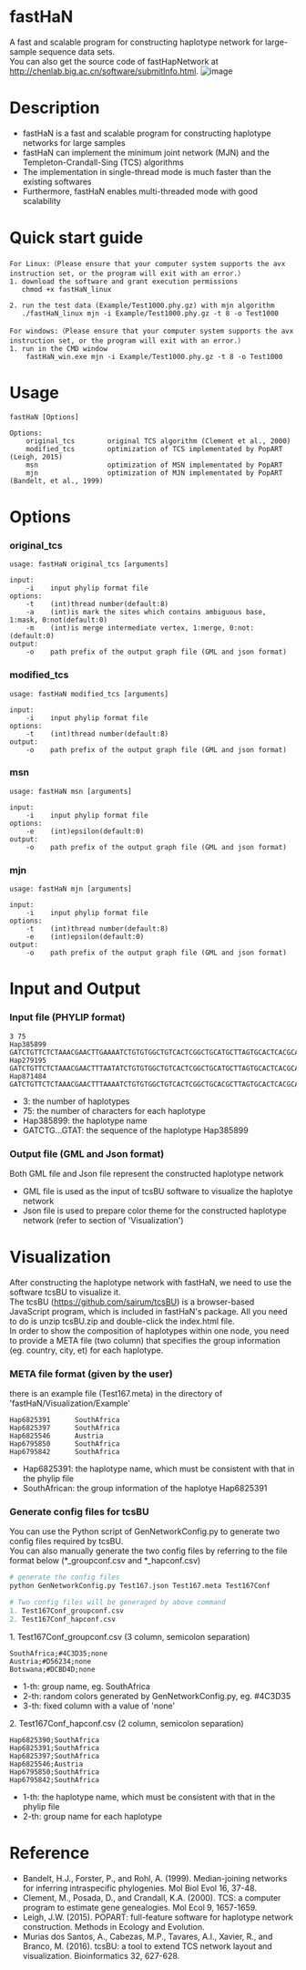 fastHaN
=========================
A fast and scalable program for constructing haplotype network for large-sample sequence data sets. <br>
You can also get the source code of fastHapNetwork at http://chenlab.big.ac.cn/software/submitInfo.html.
![image](Visualization/Example/Test167_mjn.png)


Description
=========================
* fastHaN is a fast and scalable program for constructing haplotype networks for large samples <br>
* fastHaN can implement the minimum joint network (MJN) and the Templeton-Crandall-Sing (TCS) algorithms <br>
* The implementation in single-thread mode is much faster than the existing softwares <br>
* Furthermore, fastHaN enables multi-threaded mode with good scalability


Quick start guide
========================
    For Linux:（Please ensure that your computer system supports the avx instruction set, or the program will exit with an error.）
    1. download the software and grant execution permissions
       chmod +x fastHaN_linux

    2. run the test data (Example/Test1000.phy.gz) with mjn algorithm
       ./fastHaN_linux mjn -i Example/Test1000.phy.gz -t 8 -o Test1000

    For windows:（Please ensure that your computer system supports the avx instruction set, or the program will exit with an error.）
    1. run in the CMD window
        fastHaN_win.exe mjn -i Example/Test1000.phy.gz -t 8 -o Test1000


Usage
========================
    fastHaN [Options]
    
    Options:
        original_tcs        original TCS algorithm (Clement et al., 2000)
        modified_tcs        optimization of TCS implementated by PopART (Leigh, 2015)
        msn                 optimization of MSN implementated by PopART
        mjn                 optimization of MJN implementated by PopART (Bandelt, et al., 1999) 
         

Options
========================

### original_tcs

    usage: fastHaN original_tcs [arguments]

    input:
        -i    input phylip format file
    options:
        -t    (int)thread number(default:8)
        -a    (int)is mark the sites which contains ambiguous base, 1:mask, 0:not(default:0)
        -m    (int)is merge intermediate vertex, 1:merge, 0:not:(default:0)
    output:
        -o    path prefix of the output graph file (GML and json format)
            

### modified_tcs

    usage: fastHaN modified_tcs [arguments]
    
    input:
        -i    input phylip format file
    options:
        -t    (int)thread number(default:8)
    output:
        -o    path prefix of the output graph file (GML and json format)
            
            
### msn

    usage: fastHaN msn [arguments]
         
    input:
        -i    input phylip format file
    options:
        -e    (int)epsilon(default:0)
    output:
        -o    path prefix of the output graph file (GML and json format)
            
            
### mjn

    usage: fastHaN mjn [arguments]
         
    input:
        -i    input phylip format file
    options:
        -t    (int)thread number(default:8)
        -e    (int)epsilon(default:0)
    output:
        -o    path prefix of the output graph file (GML and json format)


Input and Output
========================

### Input file (PHYLIP format)

    3 75
    Hap385899 GATCTGTTCTCTAAACGAACTTGAAAATCTGTGTGGCTGTCACTCGGCTGCATGCTTAGTGCACTCACGCAGTAT
    Hap279195 GATCTGTTCTCTAAACGAACTTTAATATCTGTGTGGCTGTCACTCGGCTGCATGCTTAGTGCACTCACGCAGTAT
    Hap871484 GATCTGTTCTCTAAACGAACTTTAAAATCTGTGTGGCTGTCACTCGGCTGCACGCTTAGTGCACTCACGCAGTAT


* 3: the number of haplotypes
* 75: the number of characters for each haplotype
* Hap385899: the haplotype name
* GATCTG...GTAT: the sequence of the haplotype Hap385899


### Output file (GML and Json format)
Both GML file and Json file represent the constructed haplotype network
* GML file is used as the input of tcsBU software to visualize the haplotye network
* Json file is used to prepare color theme for the constructed haplotype network (refer to section of 'Visualization')


Visualization
========================
After constructing the haplotype network with fastHaN, we need to use the software tcsBU to visualize it.<br>
The tcsBU (https://github.com/sairum/tcsBU) is a browser-based JavaScript program, which is included in fastHaN's package. All you need to do is
unzip tcsBU.zip and double-click the index.html file.<br>
In order to show the composition of haplotypes within one node, you need to provide a META file (two column) that specifies the group information (eg. country, city, et) for each haplotype.<br>


### META file format (given by the user)
there is an example file (Test167.meta) in the directory of 'fastHaN/Visualization/Example'

    Hap6825391      SouthAfrica
    Hap6825397      SouthAfrica
    Hap6825546      Austria
    Hap6795850      SouthAfrica
    Hap6795842      SouthAfrica

* Hap6825391: the haplotype name, which must be consistent with that in the phylip file
* SouthAfrican: the group information of the haplotye Hap6825391


### Generate config files for tcsBU
You can use the Python script of GenNetworkConfig.py to generate two config files required by tcsBU.<br>
You can also manually generate the two config files by referring to the file format below (*_groupconf.csv and *_hapconf.csv)

```python
# generate the config files
python GenNetworkConfig.py Test167.json Test167.meta Test167Conf

# Two config files will be generaged by above command
1. Test167Conf_groupconf.csv
2. Test167Conf_hapconf.csv
```

1\. Test167Conf_groupconf.csv (3 column, semicolon separation)

    SouthAfrica;#4C3D35;none
    Austria;#D56234;none
    Botswana;#DCBD4D;none
  
* 1-th: group name, eg. SouthAfrica
* 2-th: random colors generated by GenNetworkConfig.py, eg. #4C3D35
* 3-th: fixed column with a value of 'none'

2\. Test167Conf_hapconf.csv (2 column, semicolon separation)

    Hap6825390;SouthAfrica
    Hap6825391;SouthAfrica
    Hap6825397;SouthAfrica
    Hap6825546;Austria
    Hap6795850;SouthAfrica
    Hap6795842;SouthAfrica

* 1-th: the haplotype name, which must be consistent with that in the phylip file
* 2-th: group name for each haplotype



Reference
========================
* Bandelt, H.J., Forster, P., and Rohl, A. (1999). Median-joining networks for inferring intraspecific phylogenies. Mol Biol Evol 16, 37-48.
* Clement, M., Posada, D., and Crandall, K.A. (2000). TCS: a computer program to estimate gene genealogies. Mol Ecol 9, 1657-1659.
* Leigh, J.W. (2015). POPART: full-feature software for haplotype network construction. Methods in Ecology and Evolution.
* Murias dos Santos, A., Cabezas, M.P., Tavares, A.I., Xavier, R., and Branco, M. (2016). tcsBU: a tool to extend TCS network layout and visualization. Bioinformatics 32, 627-628.
